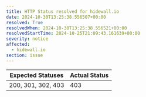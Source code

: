 ```yaml
---
title: HTTP Status resolved for hidewall.io
date: 2024-10-30T13:25:38.556507+00:00
resolved: True
resolvedWhen: 2024-10-30T13:25:38.556521+00:00
resolvedStartTime: 2024-10-25T21:09:43.161639+00:00
severity: notice
affected:
  - hidewall.io
section: issue
---
```


| Expected Statuses | Actual Status  |
|-------------------|----------------|
| 200, 301, 302, 403 | 403 |
